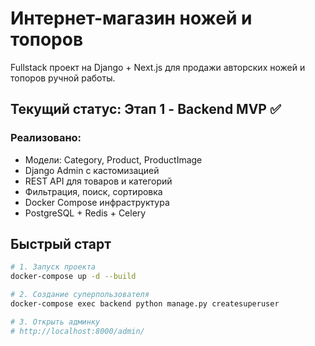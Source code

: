 # Интернет-магазин ножей и топоров

Fullstack проект на Django + Next.js для продажи авторских ножей и топоров ручной работы.

## Текущий статус: Этап 1 - Backend MVP ✅

### Реализовано:
- Модели: Category, Product, ProductImage
- Django Admin с кастомизацией
- REST API для товаров и категорий
- Фильтрация, поиск, сортировка
- Docker Compose инфраструктура
- PostgreSQL + Redis + Celery

## Быстрый старт
```bash
# 1. Запуск проекта
docker-compose up -d --build

# 2. Создание суперпользователя
docker-compose exec backend python manage.py createsuperuser

# 3. Открыть админку
# http://localhost:8000/admin/